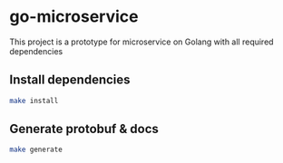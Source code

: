 # go-microservice
This project is a prototype for microservice on Golang with all required dependencies

## Install dependencies

```sh
make install
```

## Generate protobuf & docs

```sh
make generate
```
